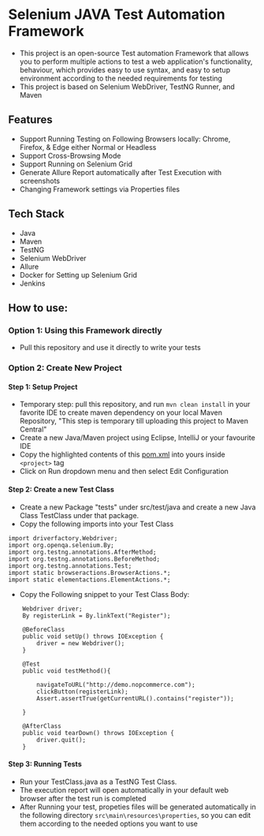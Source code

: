 # Selenium JAVA Test Automation Framework
- This project is an open-source Test automation Framework that allows you to perform multiple actions to test a web application's functionality, behaviour, 
which provides easy to use syntax, and easy to setup environment according to the needed requirements for testing
- This project is based on Selenium WebDriver, TestNG Runner, and Maven


## Features
- Support Running Testing on Following Browsers locally: Chrome, Firefox, & Edge either Normal or Headless
- Support Cross-Browsing Mode
- Support Running on Selenium Grid
- Generate Allure Report automatically after Test Execution with screenshots
- Changing Framework settings via Properties files

## Tech Stack
- Java
- Maven
- TestNG
- Selenium WebDriver
- Allure
- Docker for Setting up Selenium Grid
- Jenkins

## How to use:
### Option 1: Using this Framework directly
- Pull this repository and use it directly to write your tests

### Option 2: Create New Project
#### Step 1: Setup Project
- Temporary step: pull this repository, and run `mvn clean install` in your favorite IDE to create maven dependency 
  on your local Maven Repository, "This step is temporary till uploading this project to Maven Central"
- Create a new Java/Maven project using Eclipse, IntelliJ or your favourite IDE
- Copy the highlighted contents of this [pom.xml](https://github.com/mohammedtaher95/testJARProject/blob/0d10e995b21505cc18e3f65bddf9ba35ef8f035b/pom.xml#L15-L120) into yours inside `<project>` tag
- Click on Run dropdown menu and then select Edit Configuration


#### Step 2: Create a new Test Class
- Create a new Package "tests" under src/test/java and create a new Java Class TestClass under that package.
- Copy the following imports into your Test Class
```
import driverfactory.Webdriver;
import org.openqa.selenium.By;
import org.testng.annotations.AfterMethod;
import org.testng.annotations.BeforeMethod;
import org.testng.annotations.Test;
import static browseractions.BrowserActions.*;
import static elementactions.ElementActions.*;
```
- Copy the Following snippet to your Test Class Body:
```
    Webdriver driver;
    By registerLink = By.linkText("Register");

    @BeforeClass
    public void setUp() throws IOException {
        driver = new Webdriver();
    }

    @Test
    public void testMethod(){

        navigateToURL("http://demo.nopcommerce.com");
        clickButton(registerLink);
        Assert.assertTrue(getCurrentURL().contains("register"));

    }

    @AfterClass
    public void tearDown() throws IOException {
        driver.quit();
    }
```
  
#### Step 3: Running Tests
- Run your TestClass.java as a TestNG Test Class.
- The execution report will open automatically in your default web browser after the test run is completed
- After Running your test, propeties files will be generated automatically in the following directory
  `src\main\resources\properties`, so you can edit them according to the needed options you want to use
